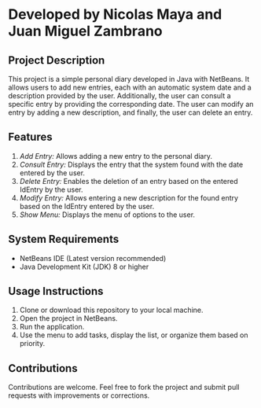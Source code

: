# Developed by Nicolas Maya and Juan Miguel Zambrano

## Project Description
This project is a simple personal diary developed in Java with NetBeans. It allows users to add new entries, each with an automatic system date and a description provided by the user. Additionally, the user can consult a specific entry by providing the corresponding date. The user can modify an entry by adding a new description, and finally, the user can delete an entry.
## Features
1. *Add Entry:* Allows adding a new entry to the personal diary.
2. *Consult Entry:* Displays the entry that the system found with the date entered by the user.
3. *Delete Entry:* Enables the deletion of an entry based on the entered IdEntry by the user.
4. *Modify Entry:* Allows entering a new description for the found entry based on the IdEntry entered by the user.
5. *Show Menu:* Displays the menu of options to the user.

## System Requirements
- NetBeans IDE (Latest version recommended)
- Java Development Kit (JDK) 8 or higher

## Usage Instructions
1. Clone or download this repository to your local machine.
2. Open the project in NetBeans.
3. Run the application.
4. Use the menu to add tasks, display the list, or organize them based on priority.

## Contributions
Contributions are welcome. Feel free to fork the project and submit pull requests with improvements or corrections.
